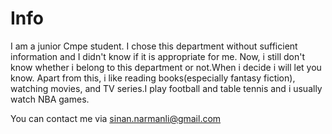 # Info #

I am a junior Cmpe student. I chose this department without sufficient  information and I didn't know if it is appropriate for me. Now, i still don't know whether i belong to this department or not.When i decide i will let you know. Apart from this, i like reading books(especially fantasy fiction), watching movies, and TV series.I play football and table tennis and i usually watch NBA games.



You can contact me via sinan.narmanli@gmail.com